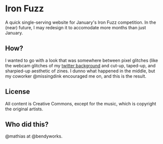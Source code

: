 # Iron Fuzz

A quick single-serving website for January's Iron Fuzz competition. In the (near) future, I may redesign it to accomodate more months than just January.

## How?

I wanted to go with a look that was somewhere between pixel glitches (like the webcam glitches of my [twitter background](https://twitter.com/mathiasx) and cut-up, taped-up, and sharpied-up aesthetic of zines. I dunno what happened in the middle, but my coworker @missingdink encouraged me on, and this is the result.

## License

All content is Creative Commons, except for the music, which is copyright the original artists.

## Who did this?

@mathias at @bendyworks.
